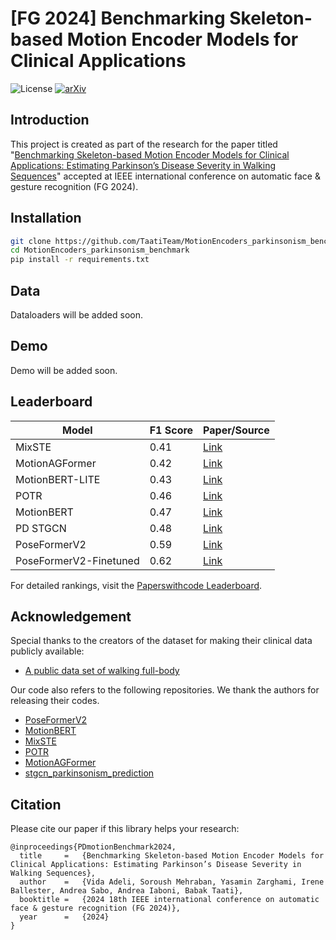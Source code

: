 # [FG 2024] Benchmarking Skeleton-based Motion Encoder Models for Clinical Applications


![License](https://img.shields.io/badge/license-MIT-blue) [![arXiv](https://img.shields.io/badge/arXiv-2405.17817-b31b1b.svg)](https://arxiv.org/abs/2405.17817)


## Introduction
This project is created as part of the research for the paper titled "[Benchmarking Skeleton-based Motion Encoder Models for Clinical Applications: Estimating Parkinson’s Disease Severity in Walking Sequences](https://arxiv.org/abs/2405.17817)" accepted at IEEE  international conference on automatic face \& gesture recognition (FG 2024). 

## Installation
```bash
git clone https://github.com/TaatiTeam/MotionEncoders_parkinsonism_benchmark.git
cd MotionEncoders_parkinsonism_benchmark
pip install -r requirements.txt
```

## Data
Dataloaders will be added soon.

## Demo
Demo will be added soon.

## Leaderboard

| Model          | F1 Score | Paper/Source |
| ---------------|----------|--------------|
| MixSTE   | 0.41    | [Link](https://paperswithcode.com/paper/xyz) |
| MotionAGFormer  | 0.42    | [Link](https://paperswithcode.com/paper/abc) |
| MotionBERT-LITE    | 0.43    | [Link](https://paperswithcode.com/paper/xyz) |
| POTR   | 0.46    | [Link](https://paperswithcode.com/paper/abc) |
| MotionBERT    | 0.47    | [Link]([https://paperswithcode.com/paper/xyz](https://paperswithcode.com/paper/motionbert-unified-pretraining-for-human)) |
| PD STGCN  | 0.48    | [Link](https://paperswithcode.com/paper/abc) |
| PoseFormerV2    | 0.59    | [Link]([https://paperswithcode.com/paper/xyz](https://paperswithcode.com/paper/poseformerv2-exploring-frequency-domain-for)) |
| PoseFormerV2-Finetuned  | 0.62    | [Link](https://paperswithcode.com/paper/abc) |


For detailed rankings, visit the [Paperswithcode Leaderboard](https://paperswithcode.com/sota/classification-on-full-body-parkinsons).


## Acknowledgement
Special thanks to the creators of the dataset for making their clinical data publicly available:
- [A public data set of walking full-body](https://www.frontiersin.org/journals/neuroscience/articles/10.3389/fnins.2023.992585/full)

Our code also refers to the following repositories. We thank the authors for releasing their codes.

- [PoseFormerV2](https://github.com/QitaoZhao/PoseFormerV2)
- [MotionBERT](https://github.com/Walter0807/MotionBERT)
- [MixSTE](https://github.com/JinluZhang1126/MixSTE)
- [POTR](https://github.com/idiap/potr)
- [MotionAGFormer](https://github.com/TaatiTeam/MotionAGFormer/tree/master)
- [stgcn_parkinsonism_prediction](https://github.com/TaatiTeam/stgcn_parkinsonism_prediction)




## Citation
Please cite our paper if this library helps your research:
```
@inproceedings{PDmotionBenchmark2024,
  title     =   {Benchmarking Skeleton-based Motion Encoder Models for Clinical Applications: Estimating Parkinson’s Disease Severity in Walking Sequences}, 
  author    =   {Vida Adeli, Soroush Mehraban, Yasamin Zarghami, Irene Ballester, Andrea Sabo, Andrea Iaboni, Babak Taati},
  booktitle =   {2024 18th IEEE international conference on automatic face & gesture recognition (FG 2024)},
  year      =   {2024}
}
```
